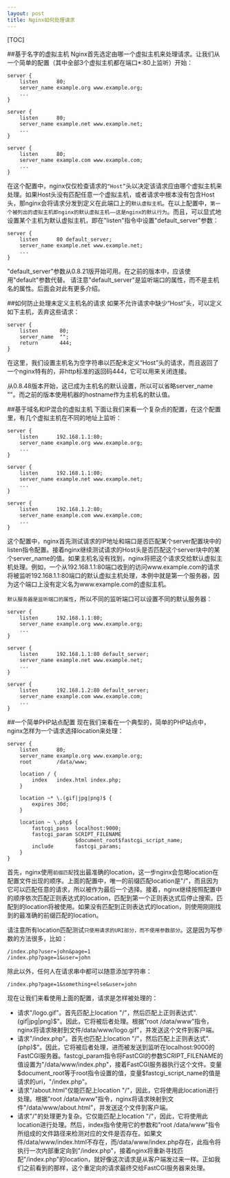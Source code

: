 ```yaml
---
layout: post
title: Nginx如何处理请求
---
```


[TOC]

##基于名字的虚拟主机
Nginx首先选定由哪一个虚拟主机来处理请求。让我们从一个简单的配置（其中全部3个虚拟主机都在端口*:80上监听）开始：

	server {
		listen      80;
	    server_name example.org www.example.org;
	    ...
	}

	server {
	    listen      80;
	    server_name example.net www.example.net;
	    ...
	}

	server {
	    listen      80;
	    server_name example.com www.example.com;
	    ...
	}

在这个配置中，nginx仅仅检查请求的`“Host”`头以决定该请求应由哪个虚拟主机来处理。如果Host头没有匹配任意一个虚拟主机，或者请求中根本没有包含Host头，那nginx会将请求分发到定义在此端口上的`默认虚拟主机`。在以上配置中，`第一个被列出的虚拟主机即nginx的默认虚拟主机——这是nginx的默认行为`。而且，可以显式地设置某个主机为默认虚拟主机，即在"listen"指令中设置"default_server"参数：

	server {
	    listen      80 default_server;
	    server_name example.net www.example.net;
	    ...
	}

"default_server"参数从0.8.21版开始可用。在之前的版本中，应该使用"default"参数代替。
请注意"default_server"是监听端口的属性，而不是主机名的属性。后面会对此有更多介绍。

##如何防止处理未定义主机名的请求
如果不允许请求中缺少“Host”头，可以定义如下主机，丢弃这些请求：

	server {
	    listen       80;
	    server_name  "";
	    return       444;
	}

在这里，我们设置主机名为空字符串以匹配未定义“Host”头的请求，而且返回了一个nginx特有的，非http标准的返回码444，它可以用来关闭连接。

从0.8.48版本开始，这已成为主机名的默认设置，所以可以省略server_name ""。而之前的版本使用机器的hostname作为主机名的默认值。

##基于域名和IP混合的虚拟主机
下面让我们来看一个复杂点的配置，在这个配置里，有几个虚拟主机在不同的地址上监听：

	server {
	    listen      192.168.1.1:80;
	    server_name example.org www.example.org;
	    ...
	}
	
	server {
	    listen      192.168.1.1:80;
	    server_name example.net www.example.net;
	    ...
	}
	
	server {
	    listen      192.168.1.2:80;
	    server_name example.com www.example.com;
	    ...
	}

这个配置中，nginx首先测试请求的IP地址和端口是否匹配某个server配置块中的listen指令配置。接着nginx继续测试请求的Host头是否匹配这个server块中的某个server_name的值。如果主机名没有找到，nginx将把这个请求交给默认虚拟主机处理。例如，一个从192.168.1.1:80端口收到的访问www.example.com的请求将被监听192.168.1.1:80端口的默认虚拟主机处理，本例中就是第一个服务器，因为这个端口上没有定义名为www.example.com的虚拟主机。

`默认服务器是监听端口的属性`，所以不同的监听端口可以设置不同的默认服务器：

	server {
	    listen      192.168.1.1:80;
	    server_name example.org www.example.org;
	    ...
	}
	
	server {
	    listen      192.168.1.1:80 default_server;
	    server_name example.net www.example.net;
	    ...
	}
	
	server {
	    listen      192.168.1.2:80 default_server;
	    server_name example.com www.example.com;
	    ...
	}

##一个简单PHP站点配置
现在我们来看在一个典型的，简单的PHP站点中，nginx怎样为一个请求选择location来处理：

	server {
	    listen      80;
	    server_name example.org www.example.org;
	    root        /data/www;
	
	    location / {
	        index   index.html index.php;
	    }
	
	    location ~* \.(gif|jpg|png)$ {
	        expires 30d;
	    }
	
	    location ~ \.php$ {
	        fastcgi_pass  localhost:9000;
	        fastcgi_param SCRIPT_FILENAME
	                      $document_root$fastcgi_script_name;
	        include       fastcgi_params;
	    }
	}

首先，nginx使用`前缀匹配`找出最准确的location，这一步nginx会忽略location在配置文件出现的顺序。上面的配置中，唯一的前缀匹配location是"/"，而且因为它可以匹配任意的请求，所以被作为最后一个选择。接着，nginx继续按照配置中的顺序依次匹配正则表达式的location，匹配到第一个正则表达式后停止搜索。匹配到的location将被使用。如果没有匹配到正则表达式的location，则使用刚刚找到的最准确的前缀匹配的location。

请注意所有location匹配测试`只使用请求的URI部分，而不使用参数部分`。这是因为写参数的方法很多，比如：

	/index.php?user=john&page=1
	/index.php?page=1&user=john

除此以外，任何人在请求串中都可以随意添加字符串：

	/index.php?page=1&something+else&user=john

现在让我们来看使用上面的配置，请求是怎样被处理的：

 - 请求"/logo.gif"。首先匹配上location "/"，然后匹配上正则表达式"\.(gif|jpg|png)$"。因此，它将被后者处理。根据"root /data/www"指令，nginx将请求映射到文件/data/www/logo.gif"，并发送这个文件到客户端。
 - 请求"/index.php"。首先也匹配上location "/"，然后匹配上正则表达式"\.(php)\$"。因此，它将被后者处理，进而被发送到监听在localhost:9000的FastCGI服务器。fastcgi_param指令将FastCGI的参数SCRIPT_FILENAME的值设置为"/data/www/index.php"，接着FastCGI服务器执行这个文件。变量\$document_root等于root指令设置的值，变量\$fastcgi_script_name的值是请求的uri，"/index.php"。
 - 请求"/about.html"仅能匹配上location "/"，因此，它将使用此location进行处理。根据"root /data/www"指令，nginx将请求映射到文件"/data/www/about.html"，并发送这个文件到客户端。
 - 请求"/"的处理更为复杂。它仅能匹配上location "/"，因此，它将使用此location进行处理。然后，index指令使用它的参数和"root /data/www"指令所组成的文件路径来检测对应的文件是否存在。如果文件/data/www/index.html不存在，而/data/www/index.php存在，此指令将执行一次内部重定向到"/index.php"，接着nginx将重新寻找匹配"/index.php"的location，就好像这次请求是从客户端发过来一样。正如我们之前看到的那样，这个重定向的请求最终交给FastCGI服务器来处理。